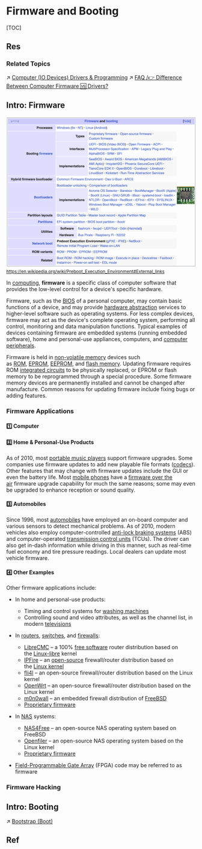 # Firmware and Booting

[TOC]



## Res
### Related Topics
↗ [Computer (IO Devices) Drivers & Programming](../Computer%20Interfaces%20&%20Hardware%20Drivers/🛞%20Computer%20(IO%20Devices)%20Drivers%20&%20Programming/Computer%20(IO%20Devices)%20Drivers%20&%20Programming.md)
↗ [FAQ /👉 Difference Between Computer Firmware 🆚 Drivers?](../Computer%20Interfaces%20&%20Hardware%20Drivers/FAQ.md#👉%20Difference%20Between%20Computer%20Firmware%20🆚%20Drivers?)



## Intro: Firmware
![](../../../../Assets/Pics/Screenshot%202024-03-28%20at%2011.57.52%20PM.png)
<small><a>https://en.wikipedia.org/wiki/Preboot_Execution_Environment#External_links</a></small>

In [computing](https://en.wikipedia.org/wiki/Computing "Computing"), **firmware** is a specific class of computer software that provides the low-level control for a device's specific hardware. 

Firmware, such as the [BIOS](https://en.wikipedia.org/wiki/BIOS "BIOS") of a personal computer, may contain basic functions of a device, and may provide [hardware abstraction](https://en.wikipedia.org/wiki/Hardware_abstraction "Hardware abstraction") services to higher-level software such as operating systems. For less complex devices, firmware may act as the device's complete operating system, performing all control, monitoring and data manipulation functions. Typical examples of devices containing firmware are embedded systems (running embedded software), home and personal-use appliances, computers, and [computer peripherals](https://en.wikipedia.org/wiki/Computer_peripheral "Computer peripheral").

Firmware is held in [non-volatile memory](https://en.wikipedia.org/wiki/Non-volatile_memory "Non-volatile memory") devices such as [ROM](https://en.wikipedia.org/wiki/Read-only_memory "Read-only memory"), [EPROM](https://en.wikipedia.org/wiki/EPROM "EPROM"), [EEPROM](https://en.wikipedia.org/wiki/EEPROM "EEPROM"), and [flash memory](https://en.wikipedia.org/wiki/Flash_memory "Flash memory"). Updating firmware requires ROM [integrated circuits](https://en.wikipedia.org/wiki/Integrated_circuit "Integrated circuit") to be physically replaced, or EPROM or flash memory to be reprogrammed through a special procedure. Some firmware memory devices are permanently installed and cannot be changed after manufacture. Common reasons for updating firmware include fixing bugs or adding features.


### Firmware Applications
#### 1️⃣ Computer
#### 2️⃣ Home & Personal-Use Products
As of 2010, most [portable music players](https://en.wikipedia.org/wiki/Portable_music_player "Portable music player") support firmware upgrades. Some companies use firmware updates to add new playable file formats ([codecs](https://en.wikipedia.org/wiki/Codecs "Codecs")). Other features that may change with firmware updates include the GUI or even the battery life. Most [mobile phones](https://en.wikipedia.org/wiki/Mobile_phone "Mobile phone") have a [firmware over the air](https://en.wikipedia.org/wiki/Firmware_over_the_air "Firmware over the air") firmware upgrade capability for much the same reasons; some may even be upgraded to enhance reception or sound quality.
#### 3️⃣ Automobiles
Since 1996, most [automobiles](https://en.wikipedia.org/wiki/Automobile "Automobile") have employed an on-board computer and various sensors to detect mechanical problems. As of 2010, modern vehicles also employ computer-controlled [anti-lock braking systems](https://en.wikipedia.org/wiki/Anti-lock_braking_system "Anti-lock braking system") (ABS) and computer-operated [transmission control units](https://en.wikipedia.org/wiki/Transmission_control_unit "Transmission control unit") (TCUs). The driver can also get in-dash information while driving in this manner, such as real-time fuel economy and tire pressure readings. Local dealers can update most vehicle firmware.
#### 4️⃣ Other Examples
Other firmware applications include:
- In home and personal-use products:
    - Timing and control systems for [washing machines](https://en.wikipedia.org/wiki/Washing_machine "Washing machine")
    - Controlling sound and video attributes, as well as the channel list, in modern [televisions](https://en.wikipedia.org/wiki/Television "Television")
- In [routers](https://en.wikipedia.org/wiki/Network_router "Network router"), [switches](https://en.wikipedia.org/wiki/Network_switch "Network switch"), and [firewalls](https://en.wikipedia.org/wiki/Firewall_(computing) "Firewall (computing)"):
    - [LibreCMC](https://en.wikipedia.org/wiki/LibreCMC "LibreCMC") – a 100% [free software](https://en.wikipedia.org/wiki/Free_software "Free software") router distribution based on the [Linux-libre](https://en.wikipedia.org/wiki/Linux-libre "Linux-libre") kernel
    - [IPFire](https://en.wikipedia.org/wiki/IPFire "IPFire") – an [open-source](https://en.wikipedia.org/wiki/Open-source_software "Open-source software") firewall/router distribution based on the [Linux kernel](https://en.wikipedia.org/wiki/Linux_kernel "Linux kernel")
    - [fli4l](https://en.wikipedia.org/wiki/Fli4l "Fli4l") – an open-source firewall/router distribution based on the Linux kernel
    - [OpenWrt](https://en.wikipedia.org/wiki/OpenWrt "OpenWrt") – an open-source firewall/router distribution based on the Linux kernel
    - [m0n0wall](https://en.wikipedia.org/wiki/M0n0wall "M0n0wall") – an embedded firewall distribution of [FreeBSD](https://en.wikipedia.org/wiki/FreeBSD "FreeBSD")
    - [Proprietary firmware](https://en.wikipedia.org/wiki/Proprietary_firmware "Proprietary firmware")
- In [NAS](https://en.wikipedia.org/wiki/Network-attached_storage "Network-attached storage") systems:
    - [NAS4Free](https://en.wikipedia.org/wiki/NAS4Free "NAS4Free") – an open-source NAS operating system based on FreeBSD
    - [Openfiler](https://en.wikipedia.org/wiki/Openfiler "Openfiler") – an open-source NAS operating system based on the Linux kernel
    - [Proprietary firmware](https://en.wikipedia.org/wiki/Proprietary_firmware "Proprietary firmware")

- [Field-Programmable Gate Array](https://en.wikipedia.org/wiki/Field-Programmable_Gate_Array "Field-Programmable Gate Array") (FPGA) code may be referred to as firmware


### Firmware Hacking



## Intro: Booting
↗ [Bootstrap (Boot)](🌽%20Bootstrap%20(Boot)/Bootstrap%20(Boot).md)



## Ref
[Firmware | Wikipedia]: https://en.wikipedia.org/wiki/Firmware

[👍 About Firmware | Beyond Linux® From Scratch (System V Edition) - Version 12.0 - Chapter 3. After LFS Configuration Issues]: https://www.linuxfromscratch.org/blfs/view/12.0/postlfs/firmware.html
